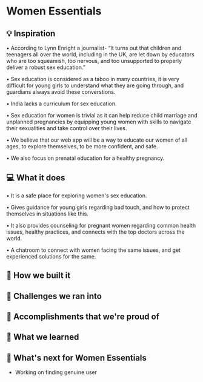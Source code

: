 # Women Essentials

## 💡 Inspiration

• According to Lynn Enright a journalist- “It turns out that children and teenagers all over the world, including in the UK, are let down by educators who are too squeamish, too nervous, and too unsupported to properly deliver a robust sex education.”

•	Sex education is considered as a taboo in many countries, it is very difficult for young girls to understand what they are going through, and guardians always avoid these converstions. 

• India lacks a curriculum for sex education.

• Sex education for women is trivial as it can help reduce child marriage and unplanned pregnancies by equipping young women with skills to navigate their sexualities and take control over their lives.

• We believe that our web app will be a way to educate our women of all ages, to explore themselves, to be more confident, and safe.

• We also focus on prenatal education for a healthy pregnancy.


## 💻 What it does

•	It is a safe place for exploring women's sex education.

•	Gives guidance for young girls regarding bad touch, and how to protect themselves in situations like this.

•	It also provides counseling for pregnant women regarding common health issues, healthy practices, and connects with the top doctors across the world.

•	A chatroom to connect with women facing the same issues, and get experienced solutions for the same.


## 🔨 How we built it

## 🧠 Challenges we ran into

## 🏅 Accomplishments that we're proud of

## 📖 What we learned

## 🚀 What's next for Women Essentials

- Working on finding genuine user
